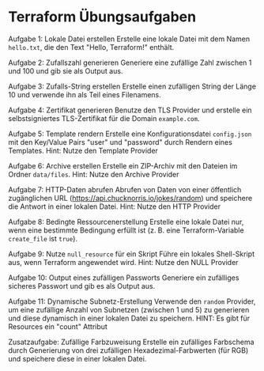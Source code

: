 # Terraform Übungsaufgaben

Aufgabe 1: Lokale Datei erstellen
Erstelle eine lokale Datei mit dem Namen `hello.txt`, die den Text "Hello, Terraform!" enthält.

Aufgabe 2: Zufallszahl generieren
Generiere eine zufällige Zahl zwischen 1 und 100 und gib sie als Output aus.

Aufgabe 3: Zufalls-String erstellen
Erstelle einen zufälligen String der Länge 10 und verwende ihn als Teil eines Filenamens.

Aufgabe 4: Zertifikat generieren
Benutze den TLS Provider und erstelle ein selbstsigniertes TLS-Zertifikat für die Domain `example.com`.

Aufgabe 5: Template rendern
Erstelle eine Konfigurationsdatei `config.json` mit den Key/Value Pairs "user" und "password" durch Rendern eines Templates.
Hint: Nutze den Template Provider

Aufgabe 6: Archive erstellen
Erstelle ein ZIP-Archiv mit den Dateien im Ordner `data/files`.
Hint: Nutze den Archive Provider

Aufgabe 7: HTTP-Daten abrufen
Abrufen von Daten von einer öffentlich zugänglichen URL (https://api.chucknorris.io/jokes/random) und speichere die Antwort in einer lokalen Datei.
Hint: Nutze den HTTP Provider

Aufgabe 8: Bedingte Ressourcenerstellung
Erstelle eine lokale Datei nur, wenn eine bestimmte Bedingung erfüllt ist (z. B. eine Terraform-Variable `create_file` ist `true`).

Aufgabe 9: Nutze `null_resource` für ein Skript
Führe ein lokales Shell-Skript aus, wenn Terraform angewendet wird.
Hint: Nutze den NULL Provider

Aufgabe 10: Output eines zufälligen Passworts
Generiere ein zufälliges sicheres Passwort und gib es als Output aus.

Aufgabe 11: Dynamische Subnetz-Erstellung
Verwende den `random` Provider, um eine zufällige Anzahl von Subnetzen (zwischen 1 und 5) zu generieren und diese dynamisch in einer lokalen Datei zu speichern.
HINT: Es gibt für Resources ein "count" Attribut

Zusatzaufgabe: Zufällige Farbzuweisung
Erstelle ein zufälliges Farbschema durch Generierung von drei zufälligen Hexadezimal-Farbwerten (für RGB) und speichere diese in einer lokalen Datei.
